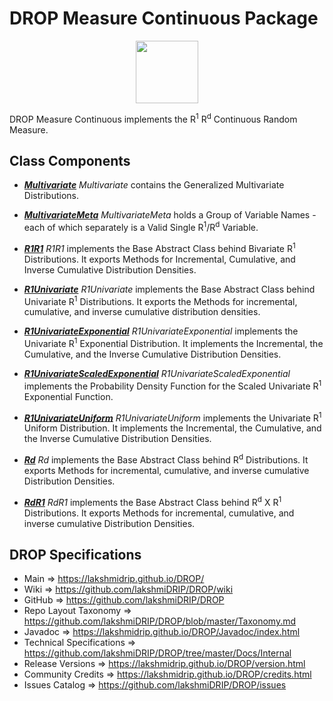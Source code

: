 # DROP Measure Continuous Package

<p align="center"><img src="https://github.com/lakshmiDRIP/DROP/blob/master/DRIP_Logo.gif?raw=true" width="100"></p>

DROP Measure Continuous implements the R<sup>1</sup> R<sup>d</sup> Continuous Random Measure.


## Class Components

 * [***Multivariate***](https://github.com/lakshmiDRIP/DROP/tree/master/src/main/java/org/drip/measure/continuous/Multivariate.java)
 <i>Multivariate</i> contains the Generalized Multivariate Distributions.

 * [***MultivariateMeta***](https://github.com/lakshmiDRIP/DROP/tree/master/src/main/java/org/drip/measure/continuous/MultivariateMeta.java)
 <i>MultivariateMeta</i> holds a Group of Variable Names - each of which separately is a Valid Single
 R<sup>1</sup>/R<sup>d</sup> Variable.

 * [***R1R1***](https://github.com/lakshmiDRIP/DROP/tree/master/src/main/java/org/drip/measure/continuous/R1R1.java)
 <i>R1R1</i> implements the Base Abstract Class behind Bivariate R<sup>1</sup> Distributions. It exports
 Methods for Incremental, Cumulative, and Inverse Cumulative Distribution Densities.

 * [***R1Univariate***](https://github.com/lakshmiDRIP/DROP/tree/master/src/main/java/org/drip/measure/continuous/R1Univariate.java)
 <i>R1Univariate</i> implements the Base Abstract Class behind Univariate R<sup>1</sup> Distributions. It exports the Methods for incremental, cumulative, and inverse cumulative distribution densities.

 * [***R1UnivariateExponential***](https://github.com/lakshmiDRIP/DROP/tree/master/src/main/java/org/drip/measure/continuous/R1UnivariateExponential.java)
 <i>R1UnivariateExponential</i> implements the Univariate R<sup>1</sup> Exponential Distribution. It implements the Incremental, the Cumulative, and the Inverse Cumulative Distribution Densities.

 * [***R1UnivariateScaledExponential***](https://github.com/lakshmiDRIP/DROP/tree/master/src/main/java/org/drip/measure/continuous/R1UnivariateScaledExponential.java)
 <i>R1UnivariateScaledExponential</i> implements the Probability Density Function for the Scaled Univariate R<sup>1</sup> Exponential Function.

 * [***R1UnivariateUniform***](https://github.com/lakshmiDRIP/DROP/tree/master/src/main/java/org/drip/measure/continuous/R1UnivariateUniform.java)
 <i>R1UnivariateUniform</i> implements the Univariate R<sup>1</sup> Uniform Distribution. It implements the Incremental, the Cumulative, and the Inverse Cumulative Distribution Densities.

 * [***Rd***](https://github.com/lakshmiDRIP/DROP/tree/master/src/main/java/org/drip/measure/continuous/Rd.java)
 <i>Rd</i> implements the Base Abstract Class behind R<sup>d</sup> Distributions. It exports Methods for
 incremental, cumulative, and inverse cumulative Distribution Densities.

 * [***RdR1***](https://github.com/lakshmiDRIP/DROP/tree/master/src/main/java/org/drip/measure/continuous/RdR1.java)
 <i>RdR1</i> implements the Base Abstract Class behind R<sup>d</sup> X R<sup>1</sup> Distributions. It
 exports Methods for incremental, cumulative, and inverse cumulative Distribution Densities.


## DROP Specifications

 * Main                     => https://lakshmidrip.github.io/DROP/
 * Wiki                     => https://github.com/lakshmiDRIP/DROP/wiki
 * GitHub                   => https://github.com/lakshmiDRIP/DROP
 * Repo Layout Taxonomy     => https://github.com/lakshmiDRIP/DROP/blob/master/Taxonomy.md
 * Javadoc                  => https://lakshmidrip.github.io/DROP/Javadoc/index.html
 * Technical Specifications => https://github.com/lakshmiDRIP/DROP/tree/master/Docs/Internal
 * Release Versions         => https://lakshmidrip.github.io/DROP/version.html
 * Community Credits        => https://lakshmidrip.github.io/DROP/credits.html
 * Issues Catalog           => https://github.com/lakshmiDRIP/DROP/issues
